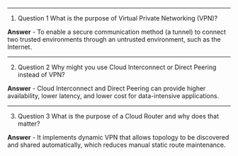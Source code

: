 ----
1. Question 1
What is the purpose of Virtual Private Networking (VPN)?

**Answer** - To enable a secure communication method (a tunnel) to connect two trusted environments through an untrusted environment, such as the Internet.

----
2. Question 2
Why might you use Cloud Interconnect or Direct Peering instead of VPN?

**Answer** - Cloud Interconnect and Direct Peering can provide higher availability, lower latency, and lower cost for data-intensive applications.

----
3. Question 3
What is the purpose of a Cloud Router and why does that matter?

**Answer** - It implements dynamic VPN that allows topology to be discovered and shared automatically, which reduces manual static route maintenance.
